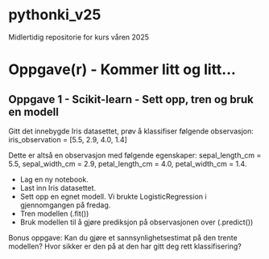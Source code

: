 # pythonki_v25
Midlertidig repositorie for kurs våren 2025

# Oppgave(r) - Kommer litt og litt...

## Oppgave 1 - Scikit-learn - Sett opp, tren og bruk en modell
Gitt det innebygde Iris datasettet, prøv å klassifiser følgende observasjon: iris_observation = [5.5, 2.9, 4.0, 1.4]

Dette er altså en observasjon med følgende egenskaper: sepal_length_cm = 5.5, sepal_width_cm = 2.9, petal_length_cm = 4.0, petal_width_cm = 1.4.

- Lag en ny notebook.
- Last inn Iris datasettet.
- Sett opp en egnet modell. Vi brukte LogisticRegression i gjennomgangen på fredag.
- Tren modellen (.fit())
- Bruk modellen til å gjøre prediksjon på observasjonen over (.predict())

Bonus oppgave: Kan du gjøre et sannsynlighetsestimat på den trente modellen? Hvor sikker er den på at den har gitt deg rett klassifisering?
